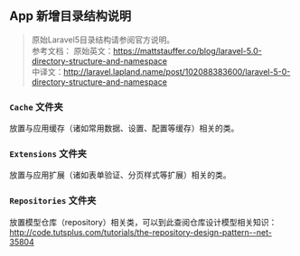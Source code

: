 App 新增目录结构说明
----

>	原始Laravel5目录结构请参阅官方说明。  
>	参考文档：
原始英文：https://mattstauffer.co/blog/laravel-5.0-directory-structure-and-namespace  
中译文：http://laravel.lapland.name/post/102088383600/laravel-5-0-directory-structure-and-namespace

### `Cache` 文件夹

放置与应用缓存（诸如常用数据、设置、配置等缓存）相关的类。

### `Extensions` 文件夹

放置与应用扩展（诸如表单验证、分页样式等扩展）相关的类。

### `Repositories` 文件夹

放置模型仓库（repository）相关类，可以到此查阅仓库设计模型相关知识：http://code.tutsplus.com/tutorials/the-repository-design-pattern--net-35804



